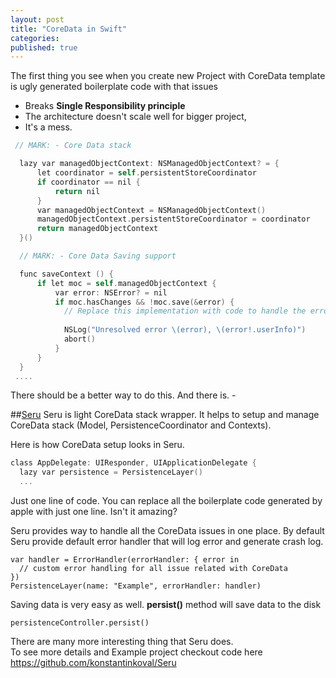 ```yaml
---
layout: post
title: "CoreData in Swift"
categories:
published: true
---
```


The first thing you see when you create new Project with CoreData template is ugly generated boilerplate code with that issues

- Breaks **Single Responsibility principle**  
- The architecture doesn't scale well for bigger project,   
- It's a mess.

```objectivec
 // MARK: - Core Data stack

  lazy var managedObjectContext: NSManagedObjectContext? = {
      let coordinator = self.persistentStoreCoordinator
      if coordinator == nil {
          return nil
      }
      var managedObjectContext = NSManagedObjectContext()
      managedObjectContext.persistentStoreCoordinator = coordinator
      return managedObjectContext
  }()

  // MARK: - Core Data Saving support

  func saveContext () {
      if let moc = self.managedObjectContext {
          var error: NSError? = nil
          if moc.hasChanges && !moc.save(&error) {
            // Replace this implementation with code to handle the error appropriately.
           
            NSLog("Unresolved error \(error), \(error!.userInfo)")
            abort()
          }
      }
  }
 ....
```
There should be a better way to do this. And there is. -


##[Seru](https://github.com/konstantinkoval/Seru)
Seru is light CoreData stack wrapper. It helps to setup and manage CoreData stack (Model, PersistenceCoordinator and Contexts).  

Here is how CoreData setup looks in Seru.  

```objective-c
class AppDelegate: UIResponder, UIApplicationDelegate {            
  lazy var persistence = PersistenceLayer()
  ...
```
Just one line of code. You can replace all the boilerplate code generated by apple with just one line. Isn't it amazing?

Seru provides way to handle all the CoreData issues in one place. By default Seru provide default error handler that will log error and generate crash log.

```
var handler = ErrorHandler(errorHandler: { error in
  // custom error handling for all issue related with CoreData
})
PersistenceLayer(name: "Example", errorHandler: handler)
 ```
Saving data is very easy as well. **persist()** method will save data to the disk

```
persistenceController.persist()
```
There are many more interesting thing that Seru does.  
To see more details and Example project checkout code here  
https://github.com/konstantinkoval/Seru

